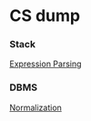 # CS dump
### Stack
[Expression Parsing](https://github.com/rafidoth/refactored-octo-robot/blob/main/Stack/ExpressionParsing/ExpressionParsing.md)

### DBMS
[Normalization](https://github.com/rafidoth/refactored-octo-robot/blob/main/DBMS/dbms_normalization.md)

